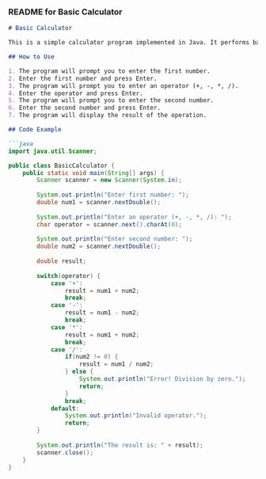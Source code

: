 
### README for Basic Calculator

```markdown
# Basic Calculator

This is a simple calculator program implemented in Java. It performs basic arithmetic operations such as addition, subtraction, multiplication, and division.

## How to Use

1. The program will prompt you to enter the first number.
2. Enter the first number and press Enter.
3. The program will prompt you to enter an operator (+, -, *, /).
4. Enter the operator and press Enter.
5. The program will prompt you to enter the second number.
6. Enter the second number and press Enter.
7. The program will display the result of the operation.

## Code Example

```java
import java.util.Scanner;

public class BasicCalculator {
    public static void main(String[] args) {
        Scanner scanner = new Scanner(System.in);
        
        System.out.println("Enter first number: ");
        double num1 = scanner.nextDouble();
        
        System.out.println("Enter an operator (+, -, *, /): ");
        char operator = scanner.next().charAt(0);
        
        System.out.println("Enter second number: ");
        double num2 = scanner.nextDouble();
        
        double result;
        
        switch(operator) {
            case '+':
                result = num1 + num2;
                break;
            case '-':
                result = num1 - num2;
                break;
            case '*':
                result = num1 + num2;
                break;
            case '/':
                if(num2 != 0) {
                    result = num1 / num2;
                } else {
                    System.out.println("Error! Division by zero.");
                    return;
                }
                break;
            default:
                System.out.println("Invalid operator.");
                return;
        }
        
        System.out.println("The result is: " + result);
        scanner.close();
    }
}

